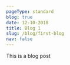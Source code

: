 ```yaml
---
pageType: standard
blog: true
date: 12-10-2018
title: Blog 1
slug: /blog/first-blog
nav: false
---
```

This is a blog post
